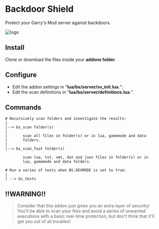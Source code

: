 # Backdoor Shield

Protect your Garry's Mod server against backdoors.

![logo](https://i.imgur.com/DJlASZh.png)

## Install

Clone or download the files inside your **addons folder**.

## Configure

- Edit the addon settings in "**lua/bs/server/sv_init.lua.**";
- Edit the scan definitions in "**lua/bs/server/definitions.lua.**".

## Commands

    # Recursively scan folders and investigate the results:
    |
    |--> bs_scan folder(s)
    |
    |       scan all files in folder(s) or in lua, gamemode and data
    |       folders.
    |
    |--> bs_scan_fast folder(s)

            scan lua, txt, vmt, dat and json files in folder(s) or in
            lua, gamemode and data folders.

    # Run a series of tests when BS.DEVMODE is set to true:
    |
    | --> bs_tests

## !!WARNING!!

>Consider that this addon just gives you an extra layer of security! You'll be able to scan your files and avoid a series of unwanted executions with a basic real-time protection, but don't think that it'll get you out of all troubles!
